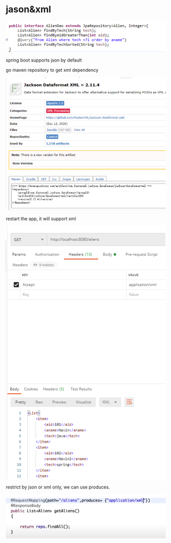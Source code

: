 # jason&xml

![](../.gitbook/assets/image%20%2851%29.png)

spring boot supports json by default 

go maven repository to get xml dependency 

![](../.gitbook/assets/image%20%2847%29.png)

restart the app, it will support xml

![](../.gitbook/assets/image%20%2850%29.png)

restrict by json or xml only, we can use produces.

![](../.gitbook/assets/image%20%2845%29.png)

